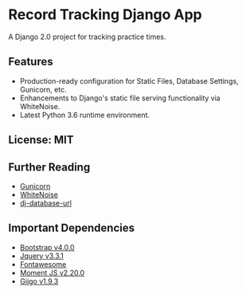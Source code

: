 # Record Tracking Django App

A Django 2.0 project for tracking practice times.

## Features

- Production-ready configuration for Static Files, Database Settings, Gunicorn, etc.
- Enhancements to Django's static file serving functionality via WhiteNoise.
- Latest Python 3.6 runtime environment.

## License: MIT

## Further Reading

- [Gunicorn](https://warehouse.python.org/project/gunicorn/)
- [WhiteNoise](https://warehouse.python.org/project/whitenoise/)
- [dj-database-url](https://warehouse.python.org/project/dj-database-url/)

## Important Dependencies

- [Bootstrap v4.0.0](https://getbootstrap.com)
- [Jquery v3.3.1](https://jquery.com/)
- [Fontawesome](https://fontawesome.com/)
- [Moment JS v2.20.0](https://momentjs.com/)
- [Gijgo v1.9.3](https://github.com/atatanasov/gijgo)
